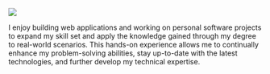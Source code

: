 ![](https://komarev.com/ghpvc/?username=Sam-WebP&base=1700)

I enjoy building web applications and working on personal software projects to expand my skill set and apply the knowledge gained through my degree to real-world scenarios. This hands-on experience allows me to continually enhance my problem-solving abilities, stay up-to-date with the latest technologies, and further develop my technical expertise.
<!--
**Sam-WebP/Sam-WebP** is a ✨ _special_ ✨ repository because its `README.md` (this file) appears on your GitHub profile.

Here are some ideas to get you started:

- 🔭 I’m currently working on ...
- 🌱 I’m currently learning ...
- 👯 I’m looking to collaborate on ...
- 🤔 I’m looking for help with ...
- 💬 Ask me about ...
- 📫 How to reach me: ...
- 😄 Pronouns: ...
- ⚡ Fun fact: ...
-->
